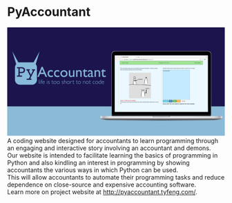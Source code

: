 # PyAccountant 
![PyAccountant Project Image](PyAccountant.png)
A coding website designed for accountants to learn programming through an engaging and interactive story involving an accountant and demons. \
Our website is intended to facilitate learning the basics of programming in Python and also kindling an interest in programming by showing accountants the various ways in which Python can be used. \
This will allow accountants to automate their programming tasks and reduce dependence on close-source and expensive accounting software.\
Learn more on project website at http://pyaccountant.tyfeng.com/. 
